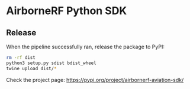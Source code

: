 # AirborneRF Python SDK

## Release

When the pipeline successfully ran, release the package to PyPI:

```bash
rm -rf dist
python3 setup.py sdist bdist_wheel
twine upload dist/*
```

Check the project page: https://pypi.org/project/airbornerf-aviation-sdk/

